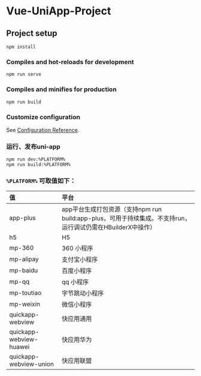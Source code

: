 # Vue-UniApp-Project

## Project setup

``` 
npm install
```

### Compiles and hot-reloads for development

``` 
npm run serve
```

### Compiles and minifies for production

``` 
npm run build
```

### Customize configuration

See [Configuration Reference](https://cli.vuejs.org/config/).

### 运行、发布uni-app

``` 
npm run dev:%PLATFORM%
npm run build:%PLATFORM%
```

### `%PLATFORM%` 可取值如下：

| 值 | 平台 |
| :-----| :----- |
| app-plus | app平台生成打包资源（支持npm run build:app-plus，可用于持续集成。不支持run，运行调试仍需在HBuilderX中操作） |
| h5 | H5 |
| mp-360 | 360 小程序 |
| mp-alipay | 支付宝小程序 |
| mp-baidu | 百度小程序 |
| mp-qq | qq 小程序 |
| mp-toutiao | 字节跳动小程序 |
| mp-weixin | 微信小程序 |
| quickapp-webview | 快应用通用 |
| quickapp-webview-huawei | 快应用华为 |
| quickapp-webview-union | 快应用联盟 |
